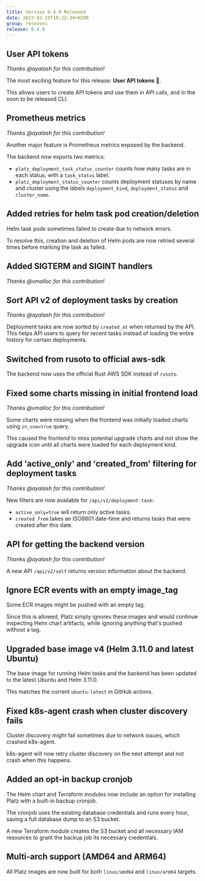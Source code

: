 ```yaml
---
title: Version 0.4.9 Released
date: 2023-02-19T10:22:34+0200
group: releases
release: 0.4.9
---
```


## User API tokens

*Thanks @ayalash for this contribution!*

The most exciting feature for this release: **User API tokens** 🎉.

This allows users to create API tokens and use them in API calls, and in the soon to be released CLI.

## Prometheus metrics

*Thanks @ayalash for this contribution!*

Another major feature is Prometheus metrics exposed by the backend.

The backend now exports two metrics:

* `platz_deployment_task_status_counter` counts how many tasks are in each status, with a `task_status` label.
* `platz_deployment_status_counter` counts deployment statuses by name and cluster using the labels `deployment_kind`, `deployment_status` and `cluster_name`.

## Added retries for helm task pod creation/deletion

Helm task pods sometimes failed to create due to network errors.

To resolve this, creation and deletion of Helm pods are now retried several times before marking the task as failed.

## Added SIGTERM and SIGINT handlers

*Thanks @vmalloc for this contribution!*

## Sort API v2 of deployment tasks by creation

*Thanks @ayalash for this contribution!*

Deployment tasks are now sorted by `created_at` when returned by the API. This helps API users to query for recent tasks instead of loading the entire history for certain deployments.

## Switched from rusoto to official aws-sdk

The backend now uses the official Rust AWS SDK instead of `rusoto`.

## Fixed some charts missing in initial frontend load

*Thanks @vmalloc for this contribution!*

Some charts were missing when the frontend was initially loaded charts using `in_use=true` query.

This caused the frontend to miss potential upgrade charts and not show the upgrade icon until all charts were loaded for each deployment kind.

## Add 'active_only' and 'created_from' filtering for deployment tasks

*Thanks @ayalash for this contribution!*

New filters are now available for `/api/v2/deployment-task`:

* `active_only=true` will return only active tasks.
* `created_from` takes an ISO8601 date-time and returns tasks that were created after this date.

## API for getting the backend version

*Thanks @ayalash for this contribution!*

A new API `/api/v2/self` returns version information about the backend.

## Ignore ECR events with an empty image_tag

Some ECR images might be pushed with an empty tag.

Since this is allowed, Platz simply ignores these images and would continue inspecting Helm chart artifacts, while ignoring anything that's pushed without a tag.

## Upgraded base image v4 (Helm 3.11.0 and latest Ubuntu)

The base image for running Helm tasks and the backend has been updated to the latest Ubuntu and Helm 3.11.0.

This matches the current `ubuntu-latest` in GitHub actions.

## Fixed k8s-agent crash when cluster discovery fails

Cluster discovery might fail sometimes due to network issues, which crashed k8s-agent.

k8s-agent will now retry cluster discovery on the next attempt and not crash when this happens.

## Added an opt-in backup cronjob

The Helm chart and Terraform modules now include an option for installing Platz with a built-in backup cronjob.

The cronjob uses the existing database credentials and runs every hour, saving a full database dump to an S3 bucket.

A new Terraform module creates the S3 bucket and all necessary IAM resources to grant the backup job its necessary credentials.

## Multi-arch support (AMD64 and ARM64)

All Platz images are now built for both `linux/amd64` and `linux/arm64` targets.
